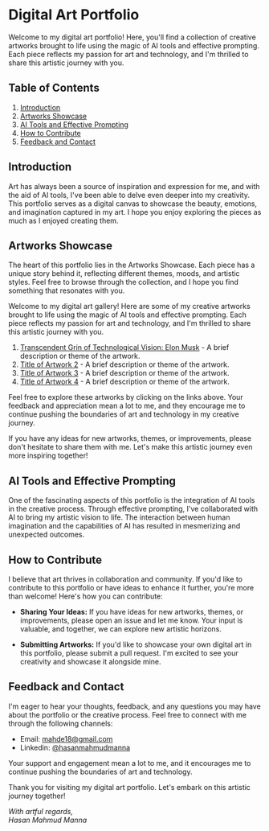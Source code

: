 # Digital Art Portfolio

Welcome to my digital art portfolio! Here, you'll find a collection of creative artworks brought to life using the magic of AI tools and effective prompting. Each piece reflects my passion for art and technology, and I'm thrilled to share this artistic journey with you.

## Table of Contents

1. [Introduction](#introduction)
2. [Artworks Showcase](#artworks-showcase)
3. [AI Tools and Effective Prompting](#ai-tools-and-effective-prompting)
4. [How to Contribute](#how-to-contribute)
5. [Feedback and Contact](#feedback-and-contact)

## Introduction

Art has always been a source of inspiration and expression for me, and with the aid of AI tools, I've been able to delve even deeper into my creativity. This portfolio serves as a digital canvas to showcase the beauty, emotions, and imagination captured in my art. I hope you enjoy exploring the pieces as much as I enjoyed creating them.

## Artworks Showcase

The heart of this portfolio lies in the Artworks Showcase. Each piece has a unique story behind it, reflecting different themes, moods, and artistic styles. Feel free to browse through the collection, and I hope you find something that resonates with you.

Welcome to my digital art gallery! Here are some of my creative artworks brought to life using the magic of AI tools and effective prompting. Each piece reflects my passion for art and technology, and I'm thrilled to share this artistic journey with you.

1. [Transcendent Grin of Technological Vision: Elon Musk]([link-to-artwork-1](https://github.com/Mahe18/DigitalArt/blob/main/Mahde_smiling_elon_musk_soft_light_787cb045-b22a-4e14-8ac9-41bf6d51eaf3.png)) - A brief description or theme of the artwork.
2. [Title of Artwork 2](link-to-artwork-2) - A brief description or theme of the artwork.
3. [Title of Artwork 3](link-to-artwork-3) - A brief description or theme of the artwork.
4. [Title of Artwork 4](link-to-artwork-4) - A brief description or theme of the artwork.

Feel free to explore these artworks by clicking on the links above. Your feedback and appreciation mean a lot to me, and they encourage me to continue pushing the boundaries of art and technology in my creative journey.

If you have any ideas for new artworks, themes, or improvements, please don't hesitate to share them with me. Let's make this artistic journey even more inspiring together!

## AI Tools and Effective Prompting

One of the fascinating aspects of this portfolio is the integration of AI tools in the creative process. Through effective prompting, I've collaborated with AI to bring my artistic vision to life. The interaction between human imagination and the capabilities of AI has resulted in mesmerizing and unexpected outcomes.

## How to Contribute

I believe that art thrives in collaboration and community. If you'd like to contribute to this portfolio or have ideas to enhance it further, you're more than welcome! Here's how you can contribute:

- **Sharing Your Ideas:** If you have ideas for new artworks, themes, or improvements, please open an issue and let me know. Your input is valuable, and together, we can explore new artistic horizons.

- **Submitting Artworks:** If you'd like to showcase your own digital art in this portfolio, please submit a pull request. I'm excited to see your creativity and showcase it alongside mine.

## Feedback and Contact

I'm eager to hear your thoughts, feedback, and any questions you may have about the portfolio or the creative process. Feel free to connect with me through the following channels:

- Email: <a href="mailto:mahde18@gmail.com" target="_blank">mahde18@gmail.com</a>
- Linkedin: <a href="https://www.linkedin.com/in/hasanmahmudmanna/" target="_blank">@hasanmahmudmanna</a>

Your support and engagement mean a lot to me, and it encourages me to continue pushing the boundaries of art and technology.

Thank you for visiting my digital art portfolio. Let's embark on this artistic journey together!

*With artful regards,  
Hasan Mahmud Manna*

